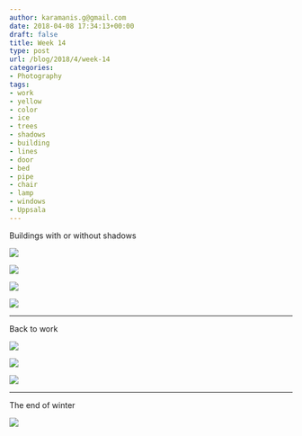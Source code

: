 ```yaml
---
author: karamanis.g@gmail.com
date: 2018-04-08 17:34:13+00:00
draft: false
title: Week 14
type: post
url: /blog/2018/4/week-14
categories:
- Photography
tags:
- work
- yellow
- color
- ice
- trees
- shadows
- building
- lines
- door
- bed
- pipe
- chair
- lamp
- windows
- Uppsala
---
```


Buildings with or without shadows



  
   ![](https://images.squarespace-cdn.com/content/v1/4f3f61bae4b063b909445965/1523208342031-YZU04BKHX3KPL8AE6QZ0/ke17ZwdGBToddI8pDm48kLSERMgCVymnItqhne5EfYV7gQa3H78H3Y0txjaiv_0fDoOvxcdMmMKkDsyUqMSsMWxHk725yiiHCCLfrh8O1z5QHyNOqBUUEtDDsRWrJLTmMCg6RGY8TrcVSOIk4QoDPnvjthEs8TAhVmYN7i_-QaEW7L_Q40KNxq4S2FLq3V0y/IMG_5202.jpg?format=original)

  

  
   ![](https://images.squarespace-cdn.com/content/v1/4f3f61bae4b063b909445965/1523208343112-IK7Z5ZYLNUQIUCJI5X7X/ke17ZwdGBToddI8pDm48kC-1WaDuEJn03HRd8JSHdVR7gQa3H78H3Y0txjaiv_0fDoOvxcdMmMKkDsyUqMSsMWxHk725yiiHCCLfrh8O1z5QHyNOqBUUEtDDsRWrJLTmzUsryC7riGV7bTeYhg5SegUu_PX4D0A1l7vbeB16yANeTY_2EJ-nyp4DtEzWP91P/IMG_5297.jpg?format=original)

  

  
   ![](https://images.squarespace-cdn.com/content/v1/4f3f61bae4b063b909445965/1523208331146-R191GLTHVJRBBRGO0R89/ke17ZwdGBToddI8pDm48kNjV90lK7YISJ9YiHaTuPvB7gQa3H78H3Y0txjaiv_0fDoOvxcdMmMKkDsyUqMSsMWxHk725yiiHCCLfrh8O1z5QHyNOqBUUEtDDsRWrJLTmv1ihXzK27xJYOPbUG3fJTz0Vc6TcOLQC-4NAox1dBNRtzRUOgxPH4zfnzRnWobh9/IMG_5186.jpg?format=original)

  

  
   ![](https://images.squarespace-cdn.com/content/v1/4f3f61bae4b063b909445965/1523208330660-Y62KFCZEK01J605MLP6Q/ke17ZwdGBToddI8pDm48kF9aEDQaTpZHfWEO2zppK7Z7gQa3H78H3Y0txjaiv_0fDoOvxcdMmMKkDsyUqMSsMWxHk725yiiHCCLfrh8O1z5QPOohDIaIeljMHgDF5CVlOqpeNLcJ80NK65_fV7S1UX7HUUwySjcPdRBGehEKrDf5zebfiuf9u6oCHzr2lsfYZD7bBzAwq_2wCJyqgJebgg/IMG_5188.jpg?format=original)

  



* * *

Back to work



  
   ![](https://images.squarespace-cdn.com/content/v1/4f3f61bae4b063b909445965/1523208572103-7J30FLDB0EK1TN130YFJ/ke17ZwdGBToddI8pDm48kLSERMgCVymnItqhne5EfYV7gQa3H78H3Y0txjaiv_0fDoOvxcdMmMKkDsyUqMSsMWxHk725yiiHCCLfrh8O1z5QHyNOqBUUEtDDsRWrJLTmMCg6RGY8TrcVSOIk4QoDPnvjthEs8TAhVmYN7i_-QaEW7L_Q40KNxq4S2FLq3V0y/IMG_5244.jpg?format=original)

  

  
   ![](https://images.squarespace-cdn.com/content/v1/4f3f61bae4b063b909445965/1523208571948-EW247WZKSF37K2W1L489/ke17ZwdGBToddI8pDm48kLSERMgCVymnItqhne5EfYV7gQa3H78H3Y0txjaiv_0fDoOvxcdMmMKkDsyUqMSsMWxHk725yiiHCCLfrh8O1z5QHyNOqBUUEtDDsRWrJLTmMCg6RGY8TrcVSOIk4QoDPnvjthEs8TAhVmYN7i_-QaEW7L_Q40KNxq4S2FLq3V0y/IMG_5199.jpg?format=original)

  

  
   ![](https://images.squarespace-cdn.com/content/v1/4f3f61bae4b063b909445965/1523208714996-U5FZJSXJP2HE3OUFE5X9/ke17ZwdGBToddI8pDm48kC-1WaDuEJn03HRd8JSHdVR7gQa3H78H3Y0txjaiv_0fDoOvxcdMmMKkDsyUqMSsMWxHk725yiiHCCLfrh8O1z5QHyNOqBUUEtDDsRWrJLTmzUsryC7riGV7bTeYhg5SegUu_PX4D0A1l7vbeB16yANeTY_2EJ-nyp4DtEzWP91P/IMG_5200.jpg?format=original)

  



* * *

The end of winter



  
   ![](https://images.squarespace-cdn.com/content/v1/4f3f61bae4b063b909445965/1523208748760-WNVBDDQ2SIJGRHQ13Z74/ke17ZwdGBToddI8pDm48kC-1WaDuEJn03HRd8JSHdVR7gQa3H78H3Y0txjaiv_0fDoOvxcdMmMKkDsyUqMSsMWxHk725yiiHCCLfrh8O1z5QHyNOqBUUEtDDsRWrJLTmzUsryC7riGV7bTeYhg5SegUu_PX4D0A1l7vbeB16yANeTY_2EJ-nyp4DtEzWP91P/IMG_5249.jpg?format=original)

  


